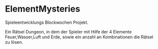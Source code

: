 # ElementMysteries
Spieleentwicklungs Blockwochen Projekt.

Ein Rätsel Dungeon, in dem der Spieler mit Hilfe der 4 Elemente Feuer,Wasser,Luft und Erde, sowie ein anzahl an Kombinationen die Rätsel zu lösen. 

